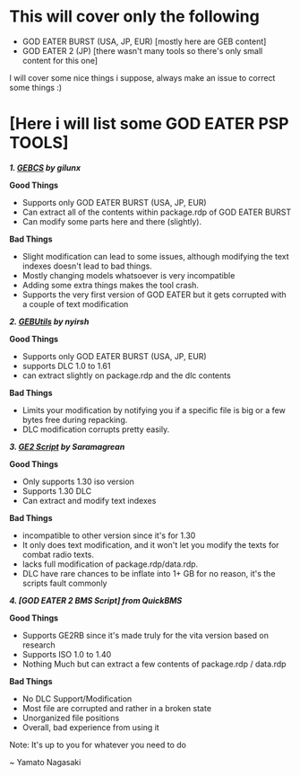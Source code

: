 # This will cover only the following
- GOD EATER BURST (USA, JP, EUR) [mostly here are GEB content]
- GOD EATER 2 (JP) [there wasn't many tools so there's only small content for this one]


I will cover some nice things i suppose,
 always make an issue to correct some things :)




# [Here i will list some GOD EATER PSP TOOLS]



***1. [GEBCS](https://github.com/gil-unx/GEBCS) by gilunx***

**Good Things**
- Supports only GOD EATER BURST (USA, JP, EUR)
- Can extract all of the contents within package.rdp of GOD EATER BURST
- Can modify some parts here and there (slightly).



**Bad Things**
- Slight modification can lead to some issues, although modifying the text indexes doesn't lead to bad things.
- Mostly changing models whatsoever is very incompatible
- Adding some extra things makes the tool crash.
- Supports the very first version of GOD EATER but it gets corrupted with a couple of text modification




***2. [GEBUtils](https://github.com/nyirsh/GEBUtils) by nyirsh***

**Good Things**
- Supports only GOD EATER BURST (USA, JP, EUR)
- supports DLC 1.0 to 1.61
- can extract slightly on package.rdp and the dlc contents

**Bad Things**
- Limits your modification by notifying you if a specific file is big or a few bytes free during repacking.
- DLC modification corrupts pretty easily.




***3. [GE2 Script](https://github.com/Saramagrean/GE2-insert-script-tool) by Saramagrean***

**Good Things**
- Only supports 1.30 iso version
- Supports 1.30 DLC
- Can extract and modify text indexes

**Bad Things**
- incompatible to other version since it's for 1.30
- It only does text modification, and it won't let you modify the texts for combat radio texts.
- lacks full modification of package.rdp/data.rdp.
- DLC have rare chances to be inflate into 1+ GB for no reason, it's the scripts fault commonly



***4. [GOD EATER 2 BMS Script] from QuickBMS***

**Good Things**
- Supports GE2RB since it's made truly for the vita version based on research
- Supports ISO 1.0 to 1.40
- Nothing Much but can extract a few contents of package.rdp / data.rdp

**Bad Things**
- No DLC Support/Modification
- Most file are corrupted and rather in a broken state
- Unorganized file positions
- Overall, bad experience from using it

Note: It's up to you for whatever you need to do

~ Yamato Nagasaki
